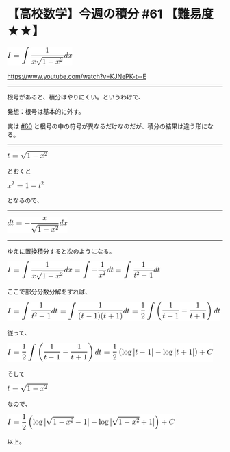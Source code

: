 # 【高校数学】今週の積分 #61 【難易度★★】

<!--
![今週のお題](https://latex.codecogs.com/gif.latex?I=\int\frac{1}{x\sqrt{1-x^2}}dx)
-->
![](0.gif)

https://www.youtube.com/watch?v=KJNePK-t--E

----

根号があると、積分はやりにくい。というわけで、

発想：根号は基本的に外す。

実は [#60](60.md) と根号の中の符号が異なるだけなのだが、積分の結果は違う形になる。

----

<!--
![](https://latex.codecogs.com/gif.latex?t=\sqrt{1-x^2})
-->
![](1.gif)

 とおくと 

<!--
![](https://latex.codecogs.com/gif.latex?x^2=1-t^2)
-->
![](2.gif)

 となるので、

----

<!--
![](https://latex.codecogs.com/gif.latex?dt=-\frac{x}{\sqrt{1-x^2}}dx)
-->
![](3.gif)

----

ゆえに置換積分すると次のようになる。

<!--
![](https://latex.codecogs.com/gif.latex?I=\int\frac{1}{x\sqrt{1-x^2}}dx=\int-\frac{1}{x^2}dt=\int\frac{1}{t^2-1}dt)
-->
![](4.gif)

ここで部分分数分解をすれば、

<!--
![](https://latex.codecogs.com/gif.latex?I=\int\frac{1}{t^2-1}dt=\int\frac{1}{(t-1)(t&plus;1)}dt=\frac{1}{2}\int\left(\frac{1}{t-1}-\frac{1}{t&plus;1}\right)dt)
-->
![](5.gif)

従って、

<!--
![](https://latex.codecogs.com/gif.latex?I=\frac{1}{2}\int\left(\frac{1}{t-1}-\frac{1}{t&plus;1}\right)dt=\frac{1}{2}\left(\log|t-1|-\log|t&plus;1|\right)&plus;C)
-->
![](6.gif)

そして 

<!--
![](https://latex.codecogs.com/gif.latex?t=\sqrt{1-x^2})
-->
![](7.gif)

 なので、

<!--
![](https://latex.codecogs.com/gif.latex?I=\frac{1}{2}\left(\log|\sqrt{1-x^2}-1|-\log|\sqrt{1-x^2}&plus;1|\right)&plus;C)
-->
![](8.gif)

以上。

